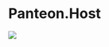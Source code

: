# Panteon.Host

![](https://github.com/PanteonProject/panteon-dashboard/blob/master/misc/path4141.png)  
